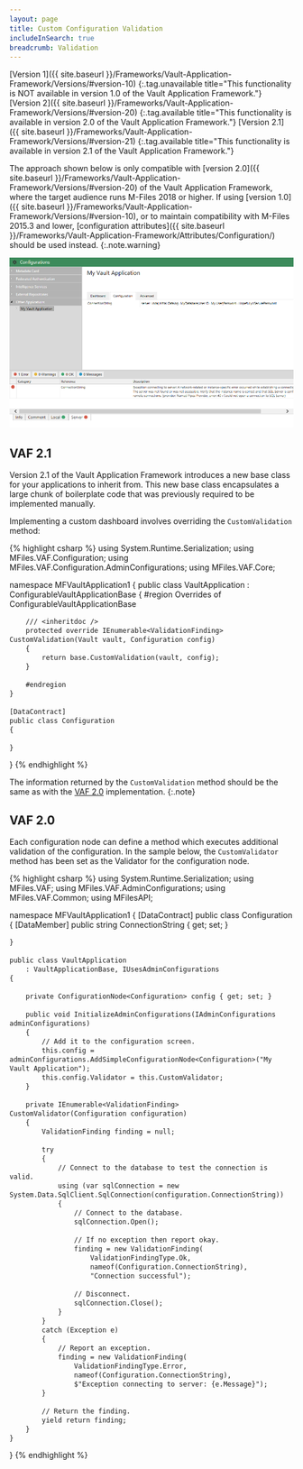 ```yaml
---
layout: page
title: Custom Configuration Validation
includeInSearch: true
breadcrumb: Validation
---
```


[Version 1]({{ site.baseurl }}/Frameworks/Vault-Application-Framework/Versions/#version-10)
{:.tag.unavailable title="This functionality is NOT available in version 1.0 of the Vault Application Framework."}
[Version 2]({{ site.baseurl }}/Frameworks/Vault-Application-Framework/Versions/#version-20)
{:.tag.available title="This functionality is available in version 2.0 of the Vault Application Framework."}
[Version 2.1]({{ site.baseurl }}/Frameworks/Vault-Application-Framework/Versions/#version-21)
{:.tag.available title="This functionality is available in version 2.1 of the Vault Application Framework."}

The approach shown below is only compatible with [version 2.0]({{ site.baseurl }}/Frameworks/Vault-Application-Framework/Versions/#version-20) of the Vault Application Framework, where the target audience runs M-Files 2018 or higher.  If using [version 1.0]({{ site.baseurl }}/Frameworks/Vault-Application-Framework/Versions/#version-10), or to maintain compatibility with M-Files 2015.3 and lower, [configuration attributes]({{ site.baseurl }}/Frameworks/Vault-Application-Framework/Attributes/Configuration/) should be used instead.
{:.note.warning}

![An example of failed validation](ValidationResult.png)

## VAF 2.1

Version 2.1 of the Vault Application Framework introduces a new base class for your applications to inherit from.  This new base class encapsulates a large chunk of boilerplate code that was previously required to be implemented manually.

Implementing a custom dashboard involves overriding the `CustomValidation` method:

{% highlight csharp %}
using System.Runtime.Serialization;
using MFiles.VAF.Configuration;
using MFiles.VAF.Configuration.AdminConfigurations;
using MFiles.VAF.Core;

namespace MFVaultApplication1
{
	public class VaultApplication
		: ConfigurableVaultApplicationBase<Configuration>
	{
		#region Overrides of ConfigurableVaultApplicationBase<Configuration>

		/// <inheritdoc />
		protected override IEnumerable<ValidationFinding> CustomValidation(Vault vault, Configuration config)
		{
			return base.CustomValidation(vault, config);
		}

		#endregion
	}
	
	[DataContract]
	public class Configuration
	{
 
	}
}
{% endhighlight %}

The information returned by the `CustomValidation` method should be the same as with the [VAF 2.0](#vaf-20) implementation.
{:.note}

## VAF 2.0

Each configuration node can define a method which executes additional validation of the configuration.  In the sample below, the `CustomValidator` method has been set as the Validator for the configuration node.

{% highlight csharp %}
using System.Runtime.Serialization;
using MFiles.VAF;
using MFiles.VAF.AdminConfigurations;
using MFiles.VAF.Common;
using MFilesAPI;

namespace MFVaultApplication1
{
	[DataContract]
	public class Configuration
	{
		[DataMember]
		public string ConnectionString { get; set; }

	}

	public class VaultApplication
		: VaultApplicationBase, IUsesAdminConfigurations
	{

		private ConfigurationNode<Configuration> config { get; set; }

		public void InitializeAdminConfigurations(IAdminConfigurations adminConfigurations)
		{
			// Add it to the configuration screen.
			this.config = adminConfigurations.AddSimpleConfigurationNode<Configuration>("My Vault Application");
			this.config.Validator = this.CustomValidator;
		}

		private IEnumerable<ValidationFinding> CustomValidator(Configuration configuration)
		{
			ValidationFinding finding = null;

			try
			{
				// Connect to the database to test the connection is valid.
				using (var sqlConnection = new System.Data.SqlClient.SqlConnection(configuration.ConnectionString))
				{
					// Connect to the database.
					sqlConnection.Open();

					// If no exception then report okay.
					finding = new ValidationFinding(
						ValidationFindingType.Ok,
						nameof(Configuration.ConnectionString),
						"Connection successful");

					// Disconnect.
					sqlConnection.Close();
				}
			}
			catch (Exception e)
			{
				// Report an exception.
				finding = new ValidationFinding(
					ValidationFindingType.Error,
					nameof(Configuration.ConnectionString),
					$"Exception connecting to server: {e.Message}");
			}

			// Return the finding.
			yield return finding;
		}
	}
}
{% endhighlight %}
